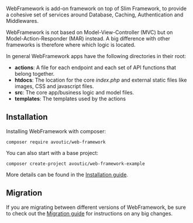 WebFramework is add-on framework on top of Slim Framework, to provide a cohesive set of services around Database, Caching, Authentication and Middlewares.

WebFramework is not based on Model-View-Controller (MVC) but on Model-Action-Responder (MAR) instead. A big difference with other frameworks is therefore where which logic is located.

In general WebFramework apps have the following directories in their root:

* **actions**: A file for each endpoint and each set of API functions that belong together.
* **htdocs**: The location for the core *index.php* and external static files like images, CSS and javascript files.
* **src**: The core app/business logic and model files.
* **templates**: The templates used by the actions

## Installation

Installing WebFramework with composer:

```
composer require avoutic/web-framework
```

You can also start with a base project:

```
composer create-project avoutic/web-framework-example
```

More details can be found in the [Installation guide](INSTALL.md).

## Migration

If you are migrating between different versions of WebFramework, be sure to check out the [Migration guide](MIGRATE.md) for instructions on any big changes.

